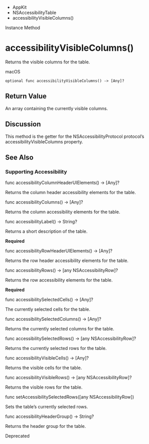 

- AppKit
- NSAccessibilityTable
-  accessibilityVisibleColumns() 

Instance Method

# accessibilityVisibleColumns()

Returns the visible columns for the table.

macOS

``` source
optional func accessibilityVisibleColumns() -> [Any]?
```

## Return Value

An array containing the currently visible columns.

## Discussion

This method is the getter for the NSAccessibilityProtocol protocol’s accessibilityVisibleColumns property.

## See Also

### Supporting Accessibility

func accessibilityColumnHeaderUIElements() -> [Any]?

Returns the column header accessibility elements for the table.

func accessibilityColumns() -> [Any]?

Returns the column accessibility elements for the table.

func accessibilityLabel() -> String?

Returns a short description of the table.

**Required**

func accessibilityRowHeaderUIElements() -> [Any]?

Returns the row header accessibility elements for the table.

func accessibilityRows() -> [any NSAccessibilityRow]?

Returns the row accessibility elements for the table.

**Required**

func accessibilitySelectedCells() -> [Any]?

The currently selected cells for the table.

func accessibilitySelectedColumns() -> [Any]?

Returns the currently selected columns for the table.

func accessibilitySelectedRows() -> [any NSAccessibilityRow]?

Returns the currently selected rows for the table.

func accessibilityVisibleCells() -> [Any]?

Returns the visible cells for the table.

func accessibilityVisibleRows() -> [any NSAccessibilityRow]?

Returns the visible rows for the table.

func setAccessibilitySelectedRows([any NSAccessibilityRow])

Sets the table’s currently selected rows.

func accessibilityHeaderGroup() -> String?

Returns the header group for the table.

Deprecated

